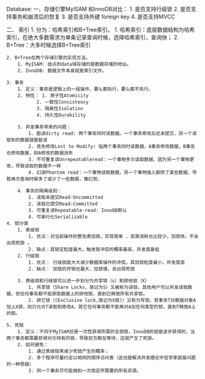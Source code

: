 Database:
一、存储引擎MyISAM 和InnoDB对比：
    1. 是否支持行级锁
    2. 是否支持事务和崩溃后的恢复
    3. 是否支持外键 foreign key
    4. 是否支持MVCC

二、 索引
    1. 分为：哈希索引和B+Tree索引。
        1. 哈希索引：底层数据结构为哈希索引，在绝大多数需求为单条记录查询时候，选择哈希索引，查询快；
        2. B+Tree：大多时候选择B+Tree索引

    2. B+Tree在两个存储引擎的实现方法。
        1. MyISAM: 结点的data域存储的是数据存储的地址。
        2. InnoDB: 数据文件本身就是索引文件。

    3. 事务
        1. 定义：事务是逻辑上的一组操作，要么都执行，要么都不执行。
        2. 特性： 1. 原子性Atomicity
               2. 一致性Consistency
               3. 隔离性Isolation
               4. 持久性Durability

        3. 并发事务带来的问题：
            1. 脏读dirty read: 两个事务同时读数据。一个事务修改后还未提交，另一个读取到的数据就是脏读
            2. 丢失修改Lost to Modify: 指两个事务同时读数据，A事务修改数据，B事务也修改数据，则A修改的数据消失
            3. 不可重复读Unrepeatableread：一个事物多次读取数据，因为另一个事物更改，导致读取的数据不一样
            4. 幻读Phantom read：一个事物读取数据，另一个事物插入删除了某些数据，导致再次查询时候多了或少了一些数据，像幻觉。
        
		4. 事务的隔离级别：
			1. 读取未提交Read-Uncommitted
			2. 读取已提交Read-Committed
			3. 可重复读Repeatable-read: InnoDB默认
			4. 可串行化Serializable
	4. 锁分类
		1. 表级锁
			1. 优点：对当前操作的整张表加锁，实现简单 ，资源消耗也比较少，加锁快，不会出现死锁 。
			2. 缺点：其锁定粒度最大，触发锁冲突的概率最高，并发度最低
		2. 行级锁
			1. 优点： 行级锁能大大减少数据库操作的冲突。其加锁粒度最小，并发度高
			2. 缺点： 加锁的开销也最大，加锁慢，会出现死锁
		
		3. 表级锁和行级锁可以进一步划分为共享锁（s）和排他锁（X）
			1. 共享锁（Share Locks，简记为S）又被称为读锁，其他用户可以并发读取数据，但任何事务都不能获取数据上的排他锁，直到已释放所有共享锁。
			2. 排它锁（(Exclusive lock,简记为X锁)）又称为写锁，若事务T对数据对象A加上X锁，则只允许T读取和修改A，其它任何事务都不能再对A加任何类型的锁，直到T释放A上的锁。		
		
	5. 死锁
		1. 定义：不同于MyISAM总是一次性获得所需的全部锁，InnoDB的锁是逐步获得的，当两个事务都需要获得对方持有的锁，导致双方都在等待，这就产生了死锁。 
		2. 如何避免：
			1. 通过表级锁来减少死锁产生的概率；
			2. 多个程序尽量约定以相同的顺序访问表（这也是解决并发理论中哲学家就餐问题的一种思路）
			3. 同一个事务尽可能做到一次锁定所需要的所有资源。